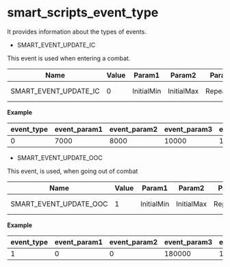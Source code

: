 # smart_scripts_event_type

It provides information about the types of events.

- SMART_EVENT_UPDATE_IC

This event is used when entering a combat.

| Name                  | Value | Param1     | Param2     | Param3    | Param4    | Param5 | Comment    |
|-----------------------|-------|------------|------------|-----------|-----------|--------|------------|
| SMART_EVENT_UPDATE_IC | 0     | InitialMin | InitialMax | RepeatMin | RepeatMax |        | In combat. |

**Example**

| event_type | event_param1 | event_param2 | event_param3 | event_param4 | event_param5 |
|------------|--------------|--------------|--------------|--------------|--------------|
| 0          | 7000         | 8000         | 10000        | 11000        | 0            |

- SMART_EVENT_UPDATE_OOC

This event, is used, when going out of combat

| Name                   | Value | Param1     | Param2     | Param3    | Param4    | Param5 | Comment        |
|------------------------|-------|------------|------------|-----------|-----------|--------|----------------|
| SMART_EVENT_UPDATE_OOC | 1     | InitialMin | InitialMax | RepeatMin | RepeatMax |        | Out of combat. |

**Example**

| event_type | event_param1 | event_param2 | event_param3 | event_param4 | event_param5 |
|------------|--------------|--------------|--------------|--------------|--------------|
| 1          | 0            | 0            | 180000       | 180000       | 0            |
